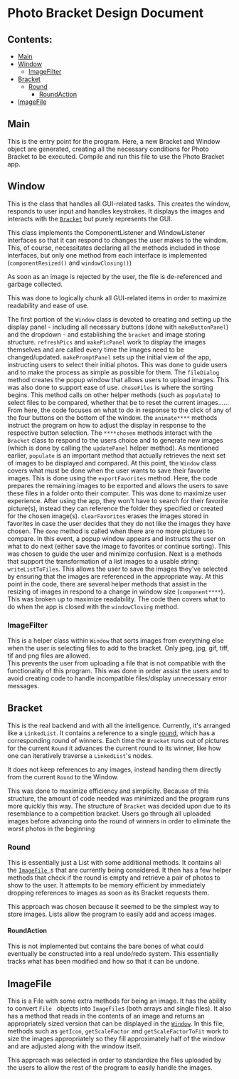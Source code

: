 # Photo Bracket Design Document

## Contents:
* [Main](#main)
* [Window](#window)
    * [ImageFilter](#imagefilter)
* [Bracket](#bracket)
    * [Round](#round)
        * [RoundAction](#roundaction)
* [ImageFile](#imagefile)

## Main
This is the entry point for the program. Here, a new Bracket and Window object are
generated, creating all the necessary conditions for Photo Bracket to be executed. Compile and run
this file to use the Photo Bracket app.

## Window
This is the class that handles all GUI-related tasks. This creates the window, responds to user
input and handles keystrokes. It displays the images and interacts with the [`Bracket`](#bracket)
but purely represents the GUI.

This class implements the ComponentListener and WindowListener interfaces so that it can respond to
changes the user makes to the window. This, of course, necessitates declaring all the methods
included in those interfaces, but only one method from each interface is implemented
(`componentResized()` and `windowClosing()`)

As soon as an image is rejected by the user, the file is de-referenced and garbage collected.

This was done to logically chunk all GUI-related items in order to maximize readability and ease
of use.

The first portion of the `Window` class is devoted to creating and setting up the display panel -
including all necessary buttons (done with `makeButtonPanel`) and the dropdown - and establishing
the `bracket` and image storing
structure. `refreshPics` and `makePicPanel` work to display the images themselves and are called
every time the images need to be changed/updated. `makePromptPanel` sets up the initial view of the
app, instructing users to select their initial photos. This was done to guide users and to make
the process as simple as possible for them. The `fileDialog` method creates the popup window that
allows users to upload images. This was also done to support ease of use. `choseFiles` is where the
sorting begins. This method calls on other helper methods (such as `populate`) to select files to
be compared, whether that be to reset the current images...... From here, the code focuses on what
to do in response to the click of any of the four buttons on the bottom of the window. the
`animate****` methods instruct the program on how to adjust the display in response to the
respective button selection. The `****chosen` methods interact with the `Bracket` class to respond
to the users choice and to generate new images (which is done by calling the `updatePanel` helper
method). As mentioned earlier, `populate` is an important method that actually retrieves the next
set of images to be displayed and compared. At this point, the `Window` class covers what must be
done when the user wants to save their favorite images. This is done using the `exportFavorites`
method. Here, the code prepares the remaining images to be exported and allows the users to save
these files in a folder onto their computer. This was done to maximize user experience. After using
the app, they won't have to search for their favorite picture(s), instead they can reference the
folder they specified or created for the chosen image(s). `clearFavorites` erases the images stored
in favorites in case the user decides that they do not like the images they have chosen. The `done`
method is called when there are no more pictures to compare. In this event, a popup window appears
and instructs the user on what to do next (either save the image to favorites or continue sorting).
This was chosen to guide the user and minimize confusion. Next is a methods that support the
transformation of a list images to a usable string: `writeListToFiles`. This allows the user to
save the images they've selected by ensuring that the images are referenced in the appropriate way.
At this point in the code, there are several helper methods that assist in the resizing of
images in respond to a change in window size (`component****`). This was broken up to maximize
readability. The code then covers what to do when the app is closed with the `windowClosing`
method. 

### ImageFilter
This is a helper class within `Window` that sorts images from everything else when the user is
selecting files to add to the bracket. Only jpeg, jpg, gif, tiff, tif and png files are allowed.  
This prevents the user from uploading a file that is not compatible with the functionality of this 
program. This was done in order assist the users and to avoid creating code to handle incompatible 
files/display unnecessary error messages.

## Bracket
This is the real backend and with all the intelligence. Currently, it's
arranged like a `LinkedList`. It contains a reference to a single [round](#round), which has a
corresponding round of winners. Each time the `Bracket` runs out of pictures for the current
`Round` it advances the current round to its winner, like how one can iteratively traverse a 
`LinkedList`'s nodes.

It does not keep references to any images, instead handing them directly from the current
`Round` to the Window.

This was done to maximize efficiency and simplicity. Because of this structure, the amount of
code needed was minimized and the program runs more quickly this way. The structure of `Bracket`
was decided upon due to its resemblance to a competition bracket. Users go through all uploaded
images before advancing onto the round of winners in order to eliminate the worst photos in the beginning

### Round
This is essentially just a List with some additional methods. It contains all the [`ImageFile
`](#imagefile)s that
are currently being considered. It then has a few helper methods that check if the round is
empty and retrieve a pair of photos to show to the user. It attempts to be memory efficient by
immediately dropping references to images as soon as its Bracket requests them.

This approach was chosen because it seemed to be the simplest way to store images. Lists allow
the program to easily add and access images.

#### RoundAction
This is not implemented but contains the bare bones of what could eventually be constructed into
a real undo/redo system. This essentially tracks what has been modified and how so that it can
be undone.

## ImageFile
This is a File with some extra methods for being an image. It has the ability to convert `File
` objects into `ImageFile`s (both arrays and single files). It also has a method that reads in the
contents of an image and returns an appropriately sized version that can be displayed in the
[`Window`](#window). In this file, methods such as `getIcon`, `getScaleFactor` and
`getScaleFactorToFit` work to size the images appropriately so they fill approximately half of the
window and are adjusted along with the window itself.

This approach was selected in order to standardize the files uploaded by the users to allow the
rest of the program to easily handle the images.

